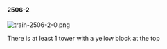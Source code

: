 #### 2506-2
![train-2506-2-0.png](https://github.com/lil-lab/nlvr/raw/master/nlvr/train/images/27/train-2506-2-0.png "train-2506-2-0.png")

There is at least 1 tower with a yellow block at the top